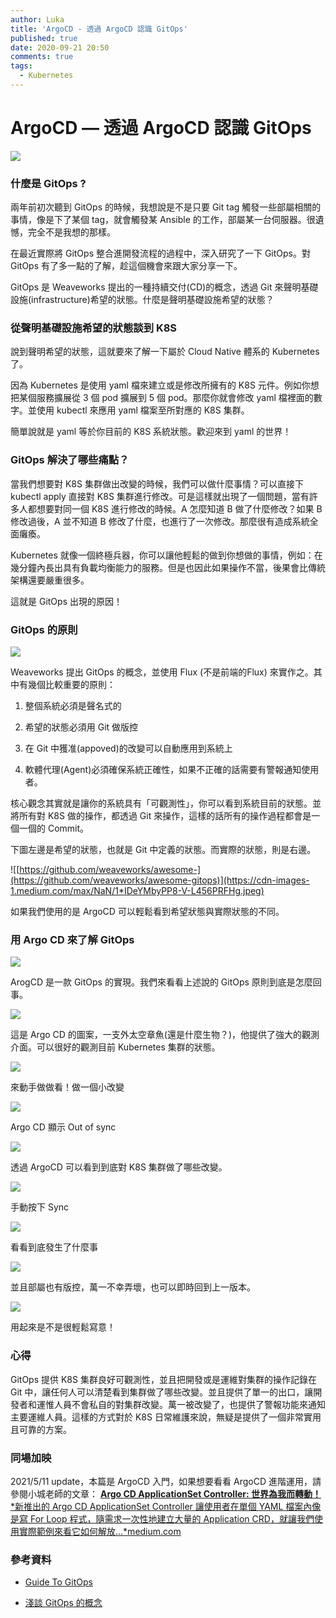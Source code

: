 ```yaml
---
author: Luka
title: 'ArgoCD - 透過 ArgoCD 認識 GitOps'
published: true
date: 2020-09-21 20:50
comments: true
tags: 
  - Kubernetes
---
```


# ArgoCD — 透過 ArgoCD 認識 GitOps

![](https://cdn-images-1.medium.com/max/2000/1*4Ggl4UF7SjZk4qoapcDBnA.jpeg)

### 什麼是 GitOps ?

兩年前初次聽到 GitOps 的時候，我想說是不是只要 Git tag 觸發一些部屬相關的事情，像是下了某個 tag，就會觸發某 Ansible 的工作，部屬某一台伺服器。很遺憾，完全不是我想的那樣。

在最近實際將 GitOps 整合進開發流程的過程中，深入研究了一下 GitOps。對 GitOps 有了多一點的了解，趁這個機會來跟大家分享一下。

GitOps 是 Weaveworks 提出的一種持續交付(CD)的概念，透過 Git 來聲明基礎設施(infrastructure)希望的狀態。什麼是聲明基礎設施希望的狀態？

### 從聲明基礎設施希望的狀態談到 K8S

說到聲明希望的狀態，這就要來了解一下屬於 Cloud Native 體系的 Kubernetes 了。

因為 Kubernetes 是使用 yaml 檔來建立或是修改所擁有的 K8S 元件。例如你想把某個服務擴展從 3 個 pod 擴展到 5 個 pod。那麼你就會修改 yaml 檔裡面的數字。並使用 kubectl 來應用 yaml 檔案至所對應的 K8S 集群。

簡單說就是 yaml 等於你目前的 K8S 系統狀態。歡迎來到 yaml 的世界！

### GitOps 解決了哪些痛點？

當我們想要對 K8S 集群做出改變的時候，我們可以做什麼事情？可以直接下 kubectl apply 直接對 K8S 集群進行修改。可是這樣就出現了一個問題，當有許多人都想要對同一個 K8S 進行修改的時候。A 怎麼知道 B 做了什麼修改？如果 B 修改過後，A 並不知道 B 修改了什麼，也進行了一次修改。那麼很有造成系統全面癱瘓。

Kubernetes 就像一個終極兵器，你可以讓他輕鬆的做到你想做的事情，例如：在幾分鐘內長出具有負載均衡能力的服務。但是也因此如果操作不當，後果會比傳統架構還要嚴重很多。

這就是 GitOps 出現的原因！

### GitOps 的原則

![](https://cdn-images-1.medium.com/max/2000/1*HHeZOMbdqCwuJ5GxiAkNQw.jpeg)

Weaveworks 提出 GitOps 的概念，並使用 Flux (不是前端的Flux) 來實作之。其中有幾個比較重要的原則：

 1. 整個系統必須是聲名式的

 2. 希望的狀態必須用 Git 做版控

 3. 在 Git 中獲准(appoved)的改變可以自動應用到系統上

 4. 軟體代理(Agent)必須確保系統正確性，如果不正確的話需要有警報通知使用者。

核心觀念其實就是讓你的系統具有「可觀測性」，你可以看到系統目前的狀態。並將所有對 K8S 做的操作，都透過 Git 來操作，這樣的話所有的操作過程都會是一個一個的 Commit。

下圖左邊是希望的狀態，也就是 Git 中定義的狀態。而實際的狀態，則是右邊。

![[https://github.com/weaveworks/awesome-](https://github.com/weaveworks/awesome-gitops)](https://cdn-images-1.medium.com/max/NaN/1*IDeYMbyPP8-V-L456PRFHg.jpeg)

如果我們使用的是 ArgoCD 可以輕鬆看到希望狀態與實際狀態的不同。

### 用 Argo CD 來了解 GitOps

![](https://cdn-images-1.medium.com/max/NaN/1*TgJWIt9bE2UDgKLwlp2_hA.jpeg)

ArogCD 是一款 GitOps 的實現。我們來看看上述說的 GitOps 原則到底是怎麼回事。

![](https://cdn-images-1.medium.com/max/NaN/1*rwgdphu1Aq59cG_stmrtRA.jpeg)

這是 Argo CD 的圖案，一支外太空章魚(還是什麼生物？)，他提供了強大的觀測介面。可以很好的觀測目前 Kubernetes 集群的狀態。

![](https://cdn-images-1.medium.com/max/NaN/1*8CA6GfxOSSb9t3FLRPUePA.jpeg)

來動手做做看！做一個小改變

![](https://cdn-images-1.medium.com/max/NaN/1*j_vkc6z1D78bGRIYqttJxA.jpeg)

Argo CD 顯示 Out of sync

![](https://cdn-images-1.medium.com/max/NaN/1*lbeE9qAMq4OzWBpHDLcn2w.jpeg)

透過 ArgoCD 可以看到到底對 K8S 集群做了哪些改變。

![](https://cdn-images-1.medium.com/max/NaN/1*pkCl-99a3QdDNqLE1r02-w.jpeg)

手動按下 Sync

![](https://cdn-images-1.medium.com/max/NaN/1*bCNQ2LDOOEoMKx_4TPra0A.jpeg)

看看到底發生了什麼事

![](https://cdn-images-1.medium.com/max/NaN/1*6J7atxk6ZSVwoArW31lAZA.jpeg)

並且部屬也有版控，萬一不幸弄壞，也可以即時回到上一版本。

![](https://cdn-images-1.medium.com/max/NaN/1*6I5lTwZkVhrYWXCYhSCqMQ.jpeg)

用起來是不是很輕鬆寫意！

### 心得

GitOps 提供 K8S 集群良好可觀測性，並且把開發或是運維對集群的操作記錄在 Git 中，讓任何人可以清楚看到集群做了哪些改變。並且提供了單一的出口，讓開發者和運惟人員不會私自的對集群改變。萬一被改變了，也提供了警報功能來通知主要運維人員。這樣的方式對於 K8S 日常維護來說，無疑是提供了一個非常實用且可靠的方案。

### 同場加映

2021/5/11 update，本篇是 ArgoCD 入門，如果想要看看 ArgoCD 進階運用，請參閱小城老師的文章：
[**Argo CD ApplicationSet Controller: 世界為我而轉動！**
*新推出的 Argo CD ApplicationSet Controller 讓使用者在單個 YAML 檔案內像是寫 For Loop 程式，隨需求一次性地建立大量的 Application CRD，就讓我們使用實際範例來看它如何解放…*medium.com](https://medium.com/starbugs/argo-cd-applicationset-controller-%E4%B8%96%E7%95%8C%E7%82%BA%E6%88%91%E8%80%8C%E8%BD%89%E5%8B%95-a837f9392298)

### 參考資料

- [Guide To GitOps](https://www.weave.works/technologies/gitops/)

- [淺談 GitOps 的概念](https://www.hwchiu.com/gitops.html)
